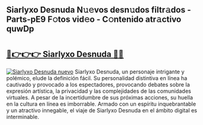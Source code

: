 ## Siarlyxo Desnuda N𝚞𝚎vos desn𝚞dos filtr𝚊dos - Parts-pE9 F𝚘tos vid𝚎o - C𝚘ntenido atr𝚊ctivo quwDp

# <h2><a href="http://mb8x1g.tromn.icu/?c=Siarlyxo+Desnuda">🔗👉👉👉 Siarlyxo Desnuda 🔗🔗</a></h2>

[![Siarlyxo Desnuda nuevo](https://i.imgur.com/pEAQMta.gif)](http://mb8x1g.tromn.icu/?c=Siarlyxo+Desnuda)
Siarlyxo Desnuda, un personaje intrigante y polémico, elude la definición fácil. Su personalidad distintiva en línea ha cautivado y provocado a los espectadores, provocando debates sobre la expresión artística, la privacidad y las complejidades de las comunidades virtuales. A pesar de la incertidumbre de sus próximas acciones, su huella en la cultura en línea es imborrable. Armado con un espíritu inquebrantable y un atractivo innegable, el viaje de Siarlyxo Desnuda en el ámbito digital es interminable.
